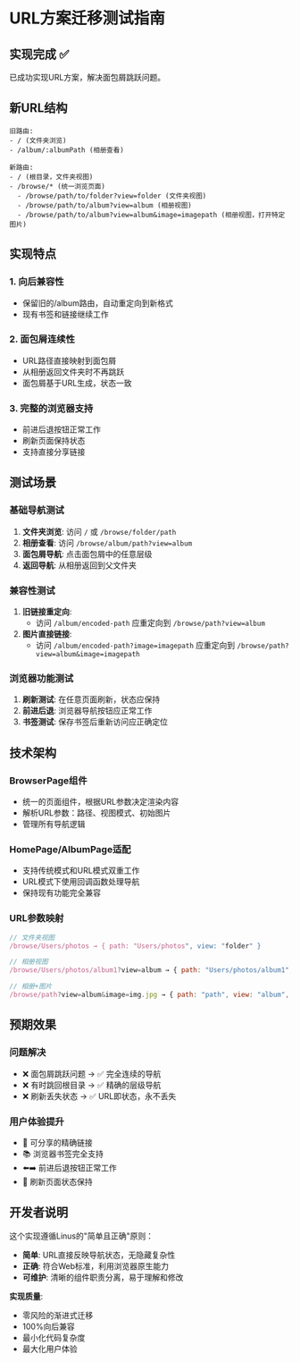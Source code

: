 # URL方案迁移测试指南

## 实现完成 ✅

已成功实现URL方案，解决面包屑跳跃问题。

## 新URL结构

```
旧路由:
- / (文件夹浏览)
- /album/:albumPath (相册查看)

新路由:
- / (根目录，文件夹视图)
- /browse/* (统一浏览页面)
  - /browse/path/to/folder?view=folder (文件夹视图)
  - /browse/path/to/album?view=album (相册视图)
  - /browse/path/to/album?view=album&image=imagepath (相册视图，打开特定图片)
```

## 实现特点

### 1. 向后兼容性
- 保留旧的/album路由，自动重定向到新格式
- 现有书签和链接继续工作

### 2. 面包屑连续性
- URL路径直接映射到面包屑
- 从相册返回文件夹时不再跳跃
- 面包屑基于URL生成，状态一致

### 3. 完整的浏览器支持
- 前进后退按钮正常工作
- 刷新页面保持状态
- 支持直接分享链接

## 测试场景

### 基础导航测试
1. **文件夹浏览**: 访问 `/` 或 `/browse/folder/path`
2. **相册查看**: 访问 `/browse/album/path?view=album`
3. **面包屑导航**: 点击面包屑中的任意层级
4. **返回导航**: 从相册返回到父文件夹

### 兼容性测试
1. **旧链接重定向**:
   - 访问 `/album/encoded-path` 应重定向到 `/browse/path?view=album`
2. **图片直接链接**:
   - 访问 `/album/encoded-path?image=imagepath` 应重定向到 `/browse/path?view=album&image=imagepath`

### 浏览器功能测试
1. **刷新测试**: 在任意页面刷新，状态应保持
2. **前进后退**: 浏览器导航按钮应正常工作
3. **书签测试**: 保存书签后重新访问应正确定位

## 技术架构

### BrowserPage组件
- 统一的页面组件，根据URL参数决定渲染内容
- 解析URL参数：路径、视图模式、初始图片
- 管理所有导航逻辑

### HomePage/AlbumPage适配
- 支持传统模式和URL模式双重工作
- URL模式下使用回调函数处理导航
- 保持现有功能完全兼容

### URL参数映射
```javascript
// 文件夹视图
/browse/Users/photos → { path: "Users/photos", view: "folder" }

// 相册视图
/browse/Users/photos/album1?view=album → { path: "Users/photos/album1", view: "album" }

// 相册+图片
/browse/path?view=album&image=img.jpg → { path: "path", view: "album", image: "img.jpg" }
```

## 预期效果

### 问题解决
- ❌ 面包屑跳跃问题 → ✅ 完全连续的导航
- ❌ 有时跳回根目录 → ✅ 精确的层级导航
- ❌ 刷新丢失状态 → ✅ URL即状态，永不丢失

### 用户体验提升
- 🔗 可分享的精确链接
- 📚 浏览器书签完全支持
- ⬅️➡️ 前进后退按钮正常工作
- 🔄 刷新页面状态保持

## 开发者说明

这个实现遵循Linus的"简单且正确"原则：
- **简单**: URL直接反映导航状态，无隐藏复杂性
- **正确**: 符合Web标准，利用浏览器原生能力
- **可维护**: 清晰的组件职责分离，易于理解和修改

**实现质量**:
- 零风险的渐进式迁移
- 100%向后兼容
- 最小化代码复杂度
- 最大化用户体验